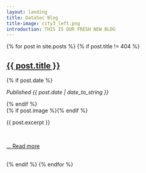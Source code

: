 ```yaml
---
layout: landing
title: DataSoc Blog
title-image: city3_left.png
introduction: THIS IS OUR FRESH NEW BLOG
---
```


<div class="hero-body">
  <div class="container">
    {% for post in site.posts %}
      {% if post.title != 404 %}
          <h2 class="title is-1 centered"><a href="{{ post.url }}">{{ post.title }}</a></h2>
          {% if post.date %}<p> <i>Published {{ post.date | date_to_string }}</i></p>{% endif %}
          <br>
        {% if post.image %}<span class="image main"><img src="{{ site.baseurl }}/{{ post.image }}" alt="" /></span>{% endif %}
        <p>{{ post.excerpt }}</p>
        <br>
        <p><a href="{{ post.url }}"> ... Read more</a></p>
        <br>
      {% endif %}
    {% endfor %}
  </div>
</div>